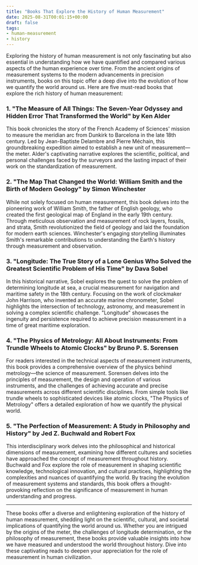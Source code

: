 ```yaml
---
title: "Books That Explore the History of Human Measurement"
date: 2025-08-31T00:01:15+00:00
draft: false
tags: 
- human-measurement
- history
---
```


Exploring the history of human measurement is not only fascinating but also essential in understanding how we have quantified and compared various aspects of the human experience over time. From the ancient origins of measurement systems to the modern advancements in precision instruments, books on this topic offer a deep dive into the evolution of how we quantify the world around us. Here are five must-read books that explore the rich history of human measurement:

### 1. "The Measure of All Things: The Seven-Year Odyssey and Hidden Error That Transformed the World" by Ken Alder

This book chronicles the story of the French Academy of Sciences' mission to measure the meridian arc from Dunkirk to Barcelona in the late 18th century. Led by Jean-Baptiste Delambre and Pierre Méchain, this groundbreaking expedition aimed to establish a new unit of measurement—the meter. Alder's captivating narrative explores the scientific, political, and personal challenges faced by the surveyors and the lasting impact of their work on the standardization of measurement.

### 2. "The Map That Changed the World: William Smith and the Birth of Modern Geology" by Simon Winchester

While not solely focused on human measurement, this book delves into the pioneering work of William Smith, the father of English geology, who created the first geological map of England in the early 19th century. Through meticulous observation and measurement of rock layers, fossils, and strata, Smith revolutionized the field of geology and laid the foundation for modern earth sciences. Winchester's engaging storytelling illuminates Smith's remarkable contributions to understanding the Earth's history through measurement and observation.

### 3. "Longitude: The True Story of a Lone Genius Who Solved the Greatest Scientific Problem of His Time" by Dava Sobel

In this historical narrative, Sobel explores the quest to solve the problem of determining longitude at sea, a crucial measurement for navigation and maritime safety in the 18th century. Focusing on the work of clockmaker John Harrison, who invented an accurate marine chronometer, Sobel highlights the intersection of technology, astronomy, and measurement in solving a complex scientific challenge. "Longitude" showcases the ingenuity and persistence required to achieve precision measurement in a time of great maritime exploration.

### 4. "The Physics of Metrology: All About Instruments: From Trundle Wheels to Atomic Clocks" by Bruno P. S. Sorensen

For readers interested in the technical aspects of measurement instruments, this book provides a comprehensive overview of the physics behind metrology—the science of measurement. Sorensen delves into the principles of measurement, the design and operation of various instruments, and the challenges of achieving accurate and precise measurements across different scientific disciplines. From simple tools like trundle wheels to sophisticated devices like atomic clocks, "The Physics of Metrology" offers a detailed exploration of how we quantify the physical world.

### 5. "The Perfection of Measurement: A Study in Philosophy and History" by Jed Z. Buchwald and Robert Fox

This interdisciplinary work delves into the philosophical and historical dimensions of measurement, examining how different cultures and societies have approached the concept of measurement throughout history. Buchwald and Fox explore the role of measurement in shaping scientific knowledge, technological innovation, and cultural practices, highlighting the complexities and nuances of quantifying the world. By tracing the evolution of measurement systems and standards, this book offers a thought-provoking reflection on the significance of measurement in human understanding and progress.

---

These books offer a diverse and enlightening exploration of the history of human measurement, shedding light on the scientific, cultural, and societal implications of quantifying the world around us. Whether you are intrigued by the origins of the meter, the challenges of longitude determination, or the philosophy of measurement, these books provide valuable insights into how we have measured and understood the world throughout history. Dive into these captivating reads to deepen your appreciation for the role of measurement in human civilization.